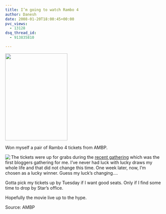 ```yaml
---
title: I’m going to watch Rambo 4
author: Danesh
date: 2008-01-20T18:00:45+00:00
pvc_views:
  - 13128
dsq_thread_id:
  - 913835810

---
```

<img loading="lazy" src="http://www.allmalaysia.info/ambp/images/archives/editor/2008/1/9/m_fredericks7311_1.jpg" height="280" width="200" />

Won myself a pair of Rambo 4 tickets from AMBP.

<img src="http://img444.imageshack.us/img444/6683/ambpbutton6or2.png" align="left" /> The tickets were up for grabs during the [recent gathering][1] which was the first bloggers gathering for me. I&#8217;ve never had luck with lucky draws my whole life and that did not change this time. One week later, now, I&#8217;m chosen as a lucky winner. Guess my luck&#8217;s changing&#8230;.

Gotta pick my tickets up by Tuesday if I want good seats. Only if I find some time to drop by Star&#8217;s office.

Hopefully the movie live up to the hype.

Source: AMBP

 [1]: /posts/ambp-coffee-therapy-for-bloggers/